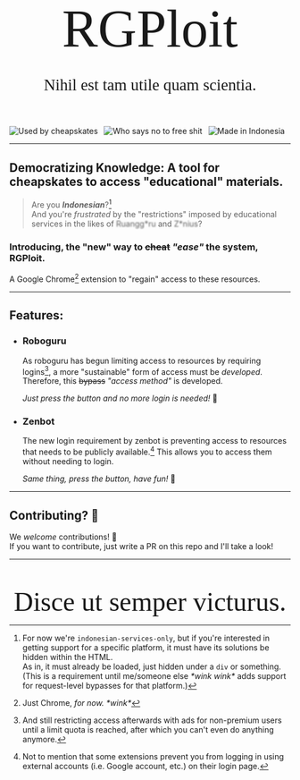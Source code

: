 <link rel="preconnect" href="https://fonts.googleapis.com" />
<link rel="preconnect" href="https://fonts.gstatic.com" crossorigin />
<link rel="preconnect" href="https://fonts.googleapis.com"><link rel="preconnect" href="https://fonts.gstatic.com" crossorigin><link href="https://fonts.googleapis.com/css2?family=Playfair+Display:ital@1&family=Unbounded:wght@900&display=swap" rel="stylesheet">

<!-- ICON -->
<p style='font-family: "Unbounded", cursive;text-align: center;font-size: max(35px, 10vw);transition: font-size 0.5s ease-out;margin-bottom:0;'>RGPloit</p>
<!-- ICON -->

<!-- SLOGAN -->
<p style="text-align:center;margin-bottom:2em;font-size: max(15px, 3vw);transition: font-size 0.5s ease-out;font-family:'Playfair Display', serif;">Nihil est tam utile quam scientia.</p>
<!-- SLOGAN -->

<!-- BADGES -->

![Used by cheapskates](https://img.shields.io/static/v1?label=used%20by%20&message=cheapskates&color=pink&labelColor=lightgrey&style=for-the-badge) 
![Who says no to free shit](https://img.shields.io/static/v1?label=who%20says%20no&message=to%20free%20shit&labelColor=thistle&color=mediumpurple&style=for-the-badge) 
![Made in Indonesia](https://img.shields.io/static/v1?label=made%20in&message=indonesia&labelColor=crimson&color=white&style=for-the-badge)
<!-- BADGES -->

----

## **Democratizing Knowledge: A tool for cheapskates to access "educational" materials.**

 > Are you ***Indonesian***?[^1]  
 > And you're *frustrated* by the "restrictions" imposed by educational services in the likes of <!-- Ruang*uru --> <span style="filter:blur(1px)">Ruangg\*ru</span> and <!-- Ze*ius --> <span style="filter:blur(1px)">Z\*nius</span>?  

### Introducing, the "new" way to ~~cheat~~ *"ease"* the system, **RGPloit**.
A Google Chrome[^2] extension to "regain" access to these resources.

----

## **Features:**
- ### **Roboguru**
  As roboguru has begun limiting access to resources by requiring logins[^3], a more "sustainable" form of access must be *developed*. Therefore, this ~~bypass~~ *"access method"* is developed.  

  *Just press the button and no more login is needed!* 🎉
- ### **Zenbot**
  The new login requirement by zenbot is preventing access to resources that needs to be publicly available.[^4] This allows you to access them without needing to login.  

  *Same thing, press the button, have fun!* 🎉

----

## **Contributing?** 🤔  

We *welcome* contributions! 🤗  
If you want to contribute, just write a PR on this repo and I'll take a look!

----

<!-- CLOSING SLOGAN -->
<p style="text-align:center;margin-bottom:0;font-size: max(20px, 5vw);transition: font-size 0.5s ease-out;font-family:'Playfair Display', serif;">Disce ut semper victurus.</p>
<!-- CLOSING SLOGAN -->

[^1]: For now we're `indonesian-services-only`, but if you're interested in getting support for a specific platform, it must have its solutions be hidden within the HTML.  
As in, it must already be loaded, just hidden under a `div` or something. (This is a requirement until me/someone else *\*wink wink\** adds support for request-level bypasses for that platform.)
[^2]: Just Chrome, *for now. \*wink\**
[^3]: And still restricting access afterwards with ads for non-premium users until a limit quota is reached, after which you can't even do anything anymore.
[^4]: Not to mention that some extensions prevent you from logging in using external accounts (i.e. Google account, etc.) on their login page. 